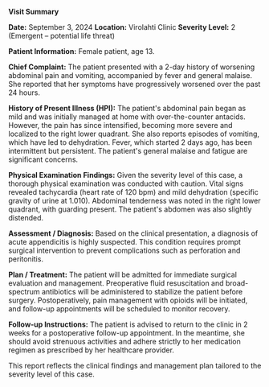 **Visit Summary**

**Date:** September 3, 2024
**Location:** Virolahti Clinic
**Severity Level:** 2 (Emergent – potential life threat)

**Patient Information:**
Female patient, age 13.

**Chief Complaint:**
The patient presented with a 2-day history of worsening abdominal pain and vomiting, accompanied by fever and general malaise. She reported that her symptoms have progressively worsened over the past 24 hours.

**History of Present Illness (HPI):**
The patient's abdominal pain began as mild and was initially managed at home with over-the-counter antacids. However, the pain has since intensified, becoming more severe and localized to the right lower quadrant. She also reports episodes of vomiting, which have led to dehydration. Fever, which started 2 days ago, has been intermittent but persistent. The patient's general malaise and fatigue are significant concerns.

**Physical Examination Findings:**
Given the severity level of this case, a thorough physical examination was conducted with caution. Vital signs revealed tachycardia (heart rate of 120 bpm) and mild dehydration (specific gravity of urine at 1.010). Abdominal tenderness was noted in the right lower quadrant, with guarding present. The patient's abdomen was also slightly distended.

**Assessment / Diagnosis:**
Based on the clinical presentation, a diagnosis of acute appendicitis is highly suspected. This condition requires prompt surgical intervention to prevent complications such as perforation and peritonitis.

**Plan / Treatment:**
The patient will be admitted for immediate surgical evaluation and management. Preoperative fluid resuscitation and broad-spectrum antibiotics will be administered to stabilize the patient before surgery. Postoperatively, pain management with opioids will be initiated, and follow-up appointments will be scheduled to monitor recovery.

**Follow-up Instructions:**
The patient is advised to return to the clinic in 2 weeks for a postoperative follow-up appointment. In the meantime, she should avoid strenuous activities and adhere strictly to her medication regimen as prescribed by her healthcare provider.

This report reflects the clinical findings and management plan tailored to the severity level of this case.